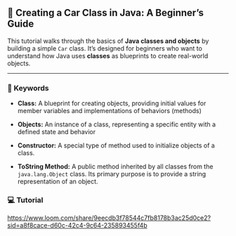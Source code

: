 ## 🚗 Creating a Car Class in Java: A Beginner’s Guide

This tutorial walks through the basics of **Java classes and objects** by building a simple `Car` class. It’s designed for beginners who want to understand how Java uses **classes** as blueprints to create real-world objects.

----------

### 📖 Keywords
-  **Class:** A blueprint for creating objects, providing initial values for member variables and implementations of behaviors (methods)  

-  **Objects:** An instance of a class, representing a specific entity with a defined state and behavior
    
-   **Constructor:** A special type of method used to initialize objects of a class.  

- **ToString Method:** A public method inherited by all classes from the  `java.lang.Object`  class. Its primary purpose is to provide a string representation of an object.

### 💻 Tutorial

https://www.loom.com/share/9eecdb3f78544c7fb8178b3ac25d0ce2?sid=a8f8cace-d60c-42c4-9c64-235893455f4b
